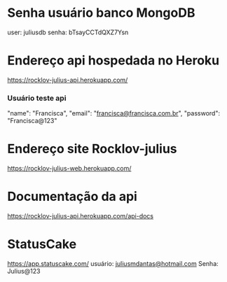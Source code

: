 # Senha usuário banco MongoDB
user: juliusdb
senha: bTsayCCTdQXZ7Ysn

# Endereço api hospedada no Heroku
https://rocklov-julius-api.herokuapp.com/

### Usuário teste api

"name": "Francisca",
"email": "francisca@francisca.com.br",
"password": "Francisca@123"

# Endereço site Rocklov-julius
https://rocklov-julius-web.herokuapp.com/

# Documentação da api
https://rocklov-julius-api.herokuapp.com/api-docs

# StatusCake
https://app.statuscake.com/
usuário: juliusmdantas@hotmail.com
Senha: Julius@123